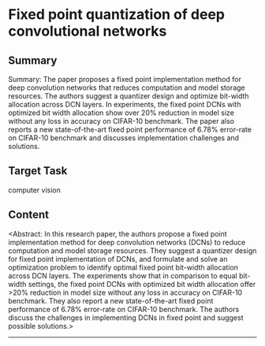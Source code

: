 # Fixed point quantization of deep convolutional networks

## Summary

Summary: The paper proposes a fixed point implementation method for deep convolution networks that reduces computation and model storage resources. The authors suggest a quantizer design and optimize bit-width allocation across DCN layers. In experiments, the fixed point DCNs with optimized bit width allocation show over 20% reduction in model size without any loss in accuracy on CIFAR-10 benchmark. The paper also reports a new state-of-the-art fixed point performance of 6.78% error-rate on CIFAR-10 benchmark and discusses implementation challenges and solutions.


## Target Task

computer vision

## Content

<Abstract: In this research paper, the authors propose a fixed point implementation method for deep convolution networks (DCNs) to reduce computation and model storage resources. They suggest a quantizer design for fixed point implementation of DCNs, and formulate and solve an optimization problem to identify optimal fixed point bit-width allocation across DCN layers. The experiments show that in comparison to equal bit-width settings, the fixed point DCNs with optimized bit width allocation offer >20% reduction in model size without any loss in accuracy on CIFAR-10 benchmark. They also report a new state-of-the-art fixed point performance of 6.78% error-rate on CIFAR-10 benchmark. The authors discuss the challenges in implementing DCNs in fixed point and suggest possible solutions.>



---

